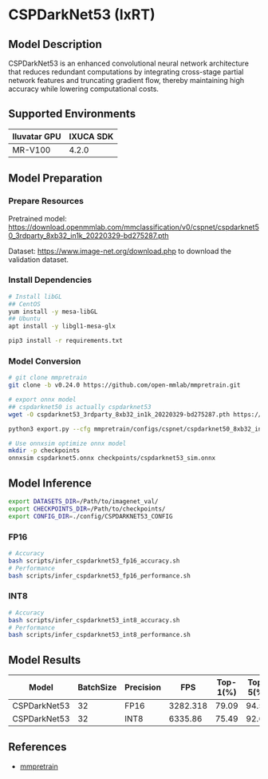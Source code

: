 # CSPDarkNet53 (IxRT)

## Model Description

CSPDarkNet53 is an enhanced convolutional neural network architecture that reduces redundant computations by integrating cross-stage partial network features and truncating gradient flow, thereby maintaining high accuracy while lowering computational costs.

## Supported Environments

| Iluvatar GPU | IXUCA SDK |
|--------------|-----------|
| MR-V100      | 4.2.0     |

## Model Preparation

### Prepare Resources

Pretrained model: <https://download.openmmlab.com/mmclassification/v0/cspnet/cspdarknet50_3rdparty_8xb32_in1k_20220329-bd275287.pth>

Dataset: <https://www.image-net.org/download.php> to download the validation dataset.

### Install Dependencies

```bash
# Install libGL
## CentOS
yum install -y mesa-libGL
## Ubuntu
apt install -y libgl1-mesa-glx

pip3 install -r requirements.txt
```

### Model Conversion

```bash
# git clone mmpretrain
git clone -b v0.24.0 https://github.com/open-mmlab/mmpretrain.git

# export onnx model
## cspdarknet50 is actually cspdarknet53
wget -O cspdarknet53_3rdparty_8xb32_in1k_20220329-bd275287.pth https://download.openmmlab.com/mmclassification/v0/cspnet/cspdarknet50_3rdparty_8xb32_in1k_20220329-bd275287.pth

python3 export.py --cfg mmpretrain/configs/cspnet/cspdarknet50_8xb32_in1k.py --weight cspdarknet53_3rdparty_8xb32_in1k_20220329-bd275287.pth --output cspdarknet53.onnx

# Use onnxsim optimize onnx model
mkdir -p checkpoints
onnxsim cspdarknet5.onnx checkpoints/cspdarknet53_sim.onnx

```

## Model Inference

```bash
export DATASETS_DIR=/Path/to/imagenet_val/
export CHECKPOINTS_DIR=/Path/to/checkpoints/
export CONFIG_DIR=./config/CSPDARKNET53_CONFIG
```

### FP16

```bash
# Accuracy
bash scripts/infer_cspdarknet53_fp16_accuracy.sh 
# Performance
bash scripts/infer_cspdarknet53_fp16_performance.sh
```

### INT8

```bash
# Accuracy
bash scripts/infer_cspdarknet53_int8_accuracy.sh 
# Performance
bash scripts/infer_cspdarknet53_int8_performance.sh
```

## Model Results

| Model        | BatchSize | Precision | FPS      | Top-1(%) | Top-5(%) |
| ------------ | --------- | --------- | -------- | -------- | -------- |
| CSPDarkNet53 | 32        | FP16      | 3282.318 | 79.09    | 94.52    |
| CSPDarkNet53 | 32        | INT8      | 6335.86  | 75.49    | 92.66    |

## References

- [mmpretrain](https://github.com/open-mmlab/mmpretrain)
